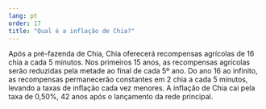 ```yaml
---
lang: pt
order: 17
title: "Qual é a inflação de Chia?"
---
```


Após a pré-fazenda de Chia, Chia oferecerá recompensas agrícolas de 16 chia a cada 5 minutos. Nos primeiros 15 anos, as recompensas agrícolas serão reduzidas pela metade ao final de cada 5º ano. Do ano 16 ao infinito, as recompensas permanecerão constantes em 2 chia a cada 5 minutos, levando a taxas de inflação cada vez menores. A inflação de Chia cai pela taxa de 0,50%, 42 anos após o lançamento da rede principal.
